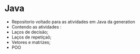 # Java
- Repositorio voltado para as atividades em Java da generation
- Contendo as atividades :
- Laços de decisão;
- Laços de repetiçaõ;
- Vetores e matrizes;
- POO
